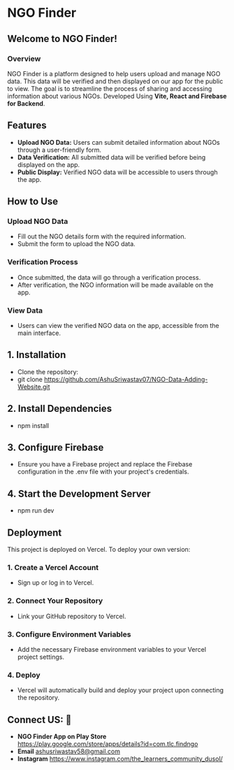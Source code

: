 # NGO Finder 

## Welcome to NGO Finder!

### Overview

NGO Finder is a platform designed to help users upload and manage NGO data. This data will be verified and then displayed on our app for the public to view. The goal is to streamline the process of sharing and accessing information about various NGOs. Developed Using **Vite, React and Firebase for Backend**.


## Features

- **Upload NGO Data:** Users can submit detailed information about NGOs through a user-friendly form.
- **Data Verification:** All submitted data will be verified before being displayed on the app.
- **Public Display:** Verified NGO data will be accessible to users through the app.

## How to Use

### Upload NGO Data

- Fill out the NGO details form with the required information.
- Submit the form to upload the NGO data.

### Verification Process

- Once submitted, the data will go through a verification process.
- After verification, the NGO information will be made available on the app.

### View Data

- Users can view the verified NGO data on the app, accessible from the main interface.
## 1. Installation

- Clone the repository:
- git clone https://github.com/AshuSriwastav07/NGO-Data-Adding-Website.git

## 2. Install Dependencies
- npm install

## 3. Configure Firebase

- Ensure you have a Firebase project and replace the Firebase configuration in the .env file with your project's credentials.

## 4. Start the Development Server
- npm run dev   


## Deployment

This project is deployed on Vercel. To deploy your own version:

### 1. Create a Vercel Account

- Sign up or log in to Vercel.

### 2. Connect Your Repository

- Link your GitHub repository to Vercel.
### 3. Configure Environment Variables

- Add the necessary Firebase environment variables to your Vercel project settings.

### 4. Deploy

- Vercel will automatically build and deploy your project upon connecting the repository.

## Connect US: 🔗
* **NGO Finder App on Play Store** https://play.google.com/store/apps/details?id=com.tlc.findngo 
* **Email** ashusriwastav58@gmail.com
* **Instagram** https://www.instagram.com/the_learners_community_dusol/
